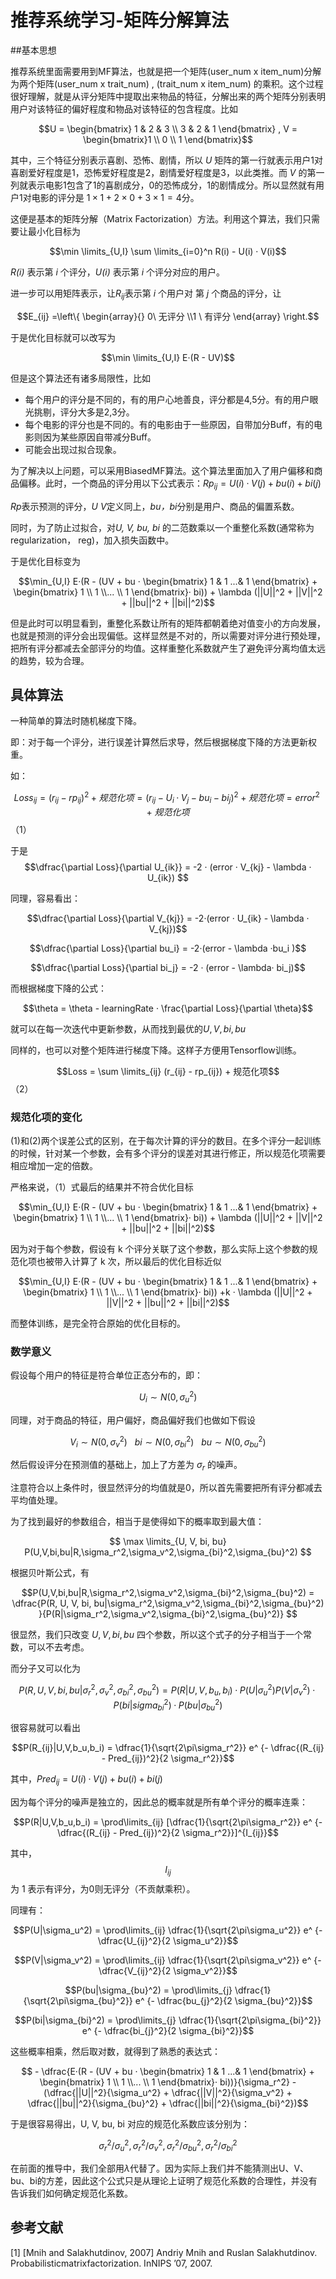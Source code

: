 # 推荐系统学习-矩阵分解算法

##基本思想

推荐系统里面需要用到MF算法，也就是把一个矩阵(user_num x item_num)分解为两个矩阵(user_num x trait_num) , (trait_num x item_num) 的乘积。这个过程很好理解，就是从评分矩阵中提取出来物品的特征，分解出来的两个矩阵分别表明用户对该特征的偏好程度和物品对该特征的包含程度。比如

$$U = \begin{bmatrix} 1 & 2 & 3 \\  3 & 2 & 1 \end{bmatrix} , V = \begin{bmatrix}1 \\ 0 \\ 1 \end{bmatrix}$$

其中，三个特征分别表示喜剧、恐怖、剧情，所以 *U* 矩阵的第一行就表示用户1对喜剧爱好程度是1，恐怖爱好程度是2，剧情爱好程度是3，以此类推。而 *V* 的第一列就表示电影1包含了1的喜剧成分，0的恐怖成分，1的剧情成分。所以显然就有用户1对电影的评分是 $1\times 1 + 2 \times 0 + 3\times 1 = 4$分。

这便是基本的矩阵分解（Matrix Factorization）方法。利用这个算法，我们只需要让最小化目标为

$$\min \limits_{U,I} \sum \limits_{i=0}^n R(i) - U(i) · V(i)​$$

*R(i)* 表示第 *i* 个评分，*U(i)* 表示第 *i* 个评分对应的用户。

进一步可以用矩阵表示，让$R_{ij}$表示第 *i* 个用户对 第 *j* 个商品的评分，让

$$E_{ij} =\left\{ \begin{array}{}  0\ 无评分 \\1 \ 有评分 \end{array} \right.$$

于是优化目标就可以改写为 

$$\min \limits_{U,I} E·(R - UV)$$

但是这个算法还有诸多局限性，比如

* 每个用户的评分是不同的，有的用户心地善良，评分都是4,5分。有的用户眼光挑剔，评分大多是2,3分。
* 每个电影的评分也是不同的。有的电影由于一些原因，自带加分Buff，有的电影则因为某些原因自带减分Buff。
* 可能会出现过拟合现象。

为了解决以上问题，可以采用BiasedMF算法。这个算法里面加入了用户偏移和商品偏移。此时，一个商品的评分用以下公式表示：$Rp_{ij} = U(i) ·V(j) + bu(i) + bi(j)$

*Rp*表示预测的评分，*U V*定义同上，*bu，bi*分别是用户、商品的偏置系数。

同时，为了防止过拟合，对*U, V, bu, bi* 的二范数乘以一个重整化系数(通常称为regularization， reg)，加入损失函数中。

于是优化目标变为

$$\min_{U,I} E·(R - (UV + bu · \begin{bmatrix} 1 & 1  ...& 1 \end{bmatrix} + \begin{bmatrix} 1 \\ 1 \\... \\ 1 \end{bmatrix}·  bi)) + \lambda (||U||^2 + ||V||^2 + ||bu||^2 + ||bi||^2)$$

但是此时可以明显看到，重整化系数让所有的矩阵都朝着绝对值变小的方向发展，也就是预测的评分会出现偏低。这样显然是不对的，所以需要对评分进行预处理，把所有评分都减去全部评分的均值。这样重整化系数就产生了避免评分离均值太远的趋势，较为合理。

## 具体算法

一种简单的算法时随机梯度下降。

即：对于每一个评分，进行误差计算然后求导，然后根据梯度下降的方法更新权重。

如：

$$Loss_{ij} = (r_{ij} - rp_{ij})^2 + 规范化项= (r_{ij} - U_i · V_j - bu_i - bi_j)^2 + 规范化项 = error^2 + 规范化项$$     （1）

于是$$\dfrac{\partial Loss}{\partial U_{ik}}  = -2 · (error · V_{kj} - \lambda · U_{ik}) $$

同理，容易看出：

$$\dfrac{\partial Loss}{\partial V_{kj}} = -2·(error · U_{ik} - \lambda · V_{kj})$$

$$\dfrac{\partial Loss}{\partial bu_i} = -2·(error - \lambda ·bu_i )$$

$$\dfrac{\partial Loss}{\partial bi_j} = -2 · (error - \lambda· bi_j)$$

而根据梯度下降的公式：

$$\theta = \theta - learningRate · \frac{\partial Loss}{\partial \theta}$$

就可以在每一次迭代中更新参数，从而找到最优的$U, V, bi, bu$

同样的，也可以对整个矩阵进行梯度下降。这样子方便用Tensorflow训练。

$$Loss = \sum \limits_{ij} (r_{ij} - rp_{ij}) + 规范化项$$       （2）

### 规范化项的变化

(1)和(2)两个误差公式的区别，在于每次计算的评分的数目。在多个评分一起训练的时候，针对某一个参数，会有多个评分的误差对其进行修正，所以规范化项需要相应增加一定的倍数。

严格来说，（1）式最后的结果并不符合优化目标

$$\min_{U,I} E·(R - (UV + bu · \begin{bmatrix} 1 & 1  ...& 1 \end{bmatrix} + \begin{bmatrix} 1 \\ 1 \\... \\ 1 \end{bmatrix}·  bi)) + \lambda (||U||^2 + ||V||^2 + ||bu||^2 + ||bi||^2)$$

因为对于每个参数，假设有 k 个评分关联了这个参数，那么实际上这个参数的规范化项也被带入计算了 k 次，所以最后的优化目标近似

$$\min_{U,I} E·(R - (UV + bu · \begin{bmatrix} 1 & 1  ...& 1 \end{bmatrix} + \begin{bmatrix} 1 \\ 1 \\... \\ 1 \end{bmatrix}·  bi)) +k · \lambda (||U||^2 + ||V||^2 + ||bu||^2 + ||bi||^2)$$

而整体训练，是完全符合原始的优化目标的。

### 数学意义

假设每个用户的特征是符合单位正态分布的，即：

$$U_i  \sim N(0,\sigma_u^2)$$

同理，对于商品的特征，用户偏好，商品偏好我们也做如下假设

$$ V_i \sim N(0, \sigma_v^2) \ \ \ bi \sim N(0,\sigma_{bi}^2)\ \ \ bu \sim N(0,\sigma_{bu}^2) $$ 

然后假设评分在预测值的基础上，加上了方差为 $\sigma_r$ 的噪声。

注意符合以上条件时，很显然评分的均值就是0，所以首先需要把所有评分都减去平均值处理。

为了找到最好的参数组合，相当于是使得如下的概率取到最大值：

$$ \max \limits_{U, V, bi, bu} P(U,V,bi,bu|R,\sigma_r^2,\sigma_v^2,\sigma_{bi}^2,\sigma_{bu}^2) $$

根据贝叶斯公式，有

$$P(U,V,bi,bu|R,\sigma_r^2,\sigma_v^2,\sigma_{bi}^2,\sigma_{bu}^2) = \dfrac{P(R, U, V, bi, bu|\sigma_r^2,\sigma_v^2,\sigma_{bi}^2,\sigma_{bu}^2) }{P(R|\sigma_r^2,\sigma_v^2,\sigma_{bi}^2,\sigma_{bu}^2)} $$ 

很显然，我们只改变 $U,V,bi,bu$ 四个参数，所以这个式子的分子相当于一个常数，可以不去考虑。

而分子又可以化为

$$P(R, U, V, bi, bu|\sigma_r^2,\sigma_v^2,\sigma_{bi}^2,\sigma_{bu}^2) = P(R|U,V,b_u,b_i) · P(U|\sigma_u^2) P(V|\sigma_v^2)·P(bi|sigma_{bi}^2)·P(bu|\sigma_{bu}^2)$$

很容易就可以看出

$$P(R_{ij}|U,V,b_u,b_i) = \dfrac{1}{\sqrt{2\pi\sigma_r^2}} e^ {- \dfrac{(R_{ij} - Pred_{ij})^2}{2 \sigma_r^2}}$$

其中，$Pred_{ij} = U(i) ·V(j) + bu(i) + bi(j)$ 

因为每个评分的噪声是独立的，因此总的概率就是所有单个评分的概率连乘：

$$P(R|U,V,b_u,b_i) = \prod\limits_{ij}  [\dfrac{1}{\sqrt{2\pi\sigma_r^2}} e^ {- \dfrac{(R_{ij} - Pred_{ij})^2}{2 \sigma_r^2}}]^{I_{ij}}$$ 

其中，$$I_{ij}$$ 为 1 表示有评分，为0则无评分（不贡献乘积）。

同理有：

$$P(U|\sigma_u^2) = \prod\limits_{ij}  \dfrac{1}{\sqrt{2\pi\sigma_u^2}} e^ {- \dfrac{U_{ij}^2}{2 \sigma_u^2}}$$

$$P(V|\sigma_v^2) = \prod\limits_{ij}  \dfrac{1}{\sqrt{2\pi\sigma_v^2}} e^ {- \dfrac{V_{ij}^2}{2 \sigma_v^2}}$$

$$P(bu|\sigma_{bu}^2) = \prod\limits_{j}  \dfrac{1}{\sqrt{2\pi\sigma_{bu}^2}} e^ {- \dfrac{bu_{j}^2}{2 \sigma_{bu}^2}}$$

$$P(bi|\sigma_{bi}^2) = \prod\limits_{j}  \dfrac{1}{\sqrt{2\pi\sigma_{bi}^2}} e^ {- \dfrac{bi_{j}^2}{2 \sigma_{bi}^2}}$$

这些概率相乘，然后取对数，就得到了熟悉的表达式：

$$ - \dfrac{E·(R - (UV + bu · \begin{bmatrix} 1 & 1  ...& 1 \end{bmatrix} + \begin{bmatrix} 1 \\ 1 \\... \\ 1 \end{bmatrix}·  bi))}{\sigma_r^2} -  (\dfrac{||U||^2}{\sigma_u^2} + \dfrac{||V||^2}{\sigma_v^2} + \dfrac{||bu||^2}{\sigma_{bu}^2} + \dfrac{||bi||^2}{\sigma_{bi}^2})$$

于是很容易得出，U, V, bu, bi 对应的规范化系数应该分别为：

$$\sigma_r^2/\sigma_u^2, \sigma_r^2/\sigma_v^2, \sigma_r^2/\sigma_{bu}^2,\sigma_r^2/\sigma_{bi}^2$$

在前面的推导中，我们全部用$\lambda​$ 代替了。因为实际上我们并不能猜测出U、V、bu、bi的方差，因此这个公式只是从理论上证明了规范化系数的合理性，并没有告诉我们如何确定规范化系数。

## 参考文献

\[1]    [Mnih and Salakhutdinov, 2007] Andriy Mnih and Ruslan Salakhutdinov. Probabilisticmatrixfactorization. InNIPS ’07, 2007. 